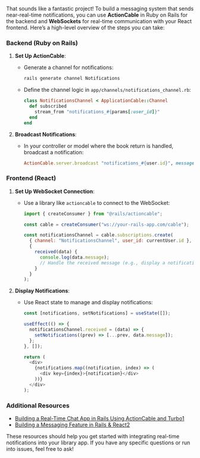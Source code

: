That sounds like a fantastic project! To build a messaging system that sends near-real-time notifications, you can use **ActionCable** in Ruby on Rails for the backend and **WebSockets** for real-time communication with your React frontend. Here’s a high-level overview of the steps you can take:

### Backend (Ruby on Rails)
1. **Set Up ActionCable**:
   - Generate a channel for notifications:
     ```bash
     rails generate channel Notifications
     ```
   - Define the channel logic in `app/channels/notifications_channel.rb`:
     ```ruby
     class NotificationsChannel < ApplicationCable::Channel
       def subscribed
         stream_from "notifications_#{params[:user_id]}"
       end
     end
     ```

2. **Broadcast Notifications**:
   - In your controller or model where the book return is handled, broadcast a notification:
     ```ruby
     ActionCable.server.broadcast "notifications_#{user.id}", message: "The book you were watching has been returned!"
     ```

### Frontend (React)
1. **Set Up WebSocket Connection**:
   - Use a library like `actioncable` to connect to the WebSocket:
     ```javascript
     import { createConsumer } from "@rails/actioncable";

     const cable = createConsumer("ws://your-rails-app.com/cable");

     const notificationsChannel = cable.subscriptions.create(
       { channel: "NotificationsChannel", user_id: currentUser.id },
       {
         received(data) {
           console.log(data.message);
           // Handle the received message (e.g., display a notification)
         }
       }
     );
     ```

2. **Display Notifications**:
   - Use React state to manage and display notifications:
     ```javascript
     const [notifications, setNotifications] = useState([]);

     useEffect(() => {
       notificationsChannel.received = (data) => {
         setNotifications((prev) => [...prev, data.message]);
       };
     }, []);

     return (
       <div>
         {notifications.map((notification, index) => (
           <div key={index}>{notification}</div>
         ))}
       </div>
     );
     ```

### Additional Resources
- [Building a Real-Time Chat App in Rails Using ActionCable and Turbo](https://www.honeybadger.io/blog/chat-app-rails-actioncable-turbo/)[1](https://www.honeybadger.io/blog/chat-app-rails-actioncable-turbo/)
- [Building a Messaging Feature in Rails & React](https://medium.com/@amh03160/building-a-messaging-feature-in-rails-react-d672f887fd3)[2](https://medium.com/@amh03160/building-a-messaging-feature-in-rails-react-d672f887fd3)

These resources should help you get started with integrating real-time notifications into your library app. If you have any specific questions or run into issues, feel free to ask!